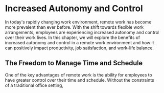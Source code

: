 Increased Autonomy and Control
=======================================

In today's rapidly changing work environment, remote work has become more prevalent than ever before. With the shift towards flexible work arrangements, employees are experiencing increased autonomy and control over their work lives. In this chapter, we will explore the benefits of increased autonomy and control in a remote work environment and how it can positively impact productivity, job satisfaction, and work-life balance.

The Freedom to Manage Time and Schedule
---------------------------------------

One of the key advantages of remote work is the ability for employees to have greater control over their time and schedule. Without the constraints of a traditional office setting,
